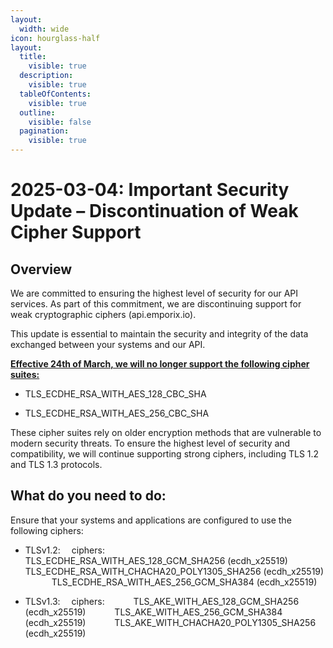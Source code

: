 ```yaml
---
layout:
  width: wide
icon: hourglass-half
layout:
  title:
    visible: true
  description:
    visible: true
  tableOfContents:
    visible: true
  outline:
    visible: false
  pagination:
    visible: true
---
```


# 2025-03-04: Important Security Update – Discontinuation of Weak Cipher Support

## Overview
We are committed to ensuring the highest level of security for our API services. As part of this commitment, we are discontinuing support for weak cryptographic ciphers (api.emporix.io).

This update is essential to maintain the security and integrity of the data exchanged between your systems and our API.

<u>**Effective 24th of March, we will no longer support the following cipher suites:**</u>

* TLS_ECDHE_RSA_WITH_AES_128_CBC_SHA

* TLS_ECDHE_RSA_WITH_AES_256_CBC_SHA

These cipher suites rely on older encryption methods that are vulnerable to modern security threats. To ensure the highest level of security and compatibility, we will continue supporting strong ciphers, including TLS 1.2 and TLS 1.3 protocols.

## What do you need to do:
Ensure that your systems and applications are configured to use the following ciphers:

* TLSv1.2:
&emsp;ciphers:
&emsp;&emsp;&emsp;TLS_ECDHE_RSA_WITH_AES_128_GCM_SHA256 (ecdh_x25519)
&emsp;&emsp;&emsp;TLS_ECDHE_RSA_WITH_CHACHA20_POLY1305_SHA256 (ecdh_x25519)
&emsp;&emsp;&emsp;TLS_ECDHE_RSA_WITH_AES_256_GCM_SHA384 (ecdh_x25519)

* TLSv1.3:
&emsp;ciphers:
&emsp;&emsp;&emsp;TLS_AKE_WITH_AES_128_GCM_SHA256 (ecdh_x25519)
&emsp;&emsp;&emsp;TLS_AKE_WITH_AES_256_GCM_SHA384 (ecdh_x25519)
&emsp;&emsp;&emsp;TLS_AKE_WITH_CHACHA20_POLY1305_SHA256 (ecdh_x25519)